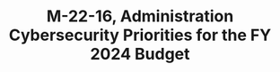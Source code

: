 ---
highlight: "false" 
title: "M-22-16, Administration Cybersecurity Priorities for the FY 2024 Budget"
description: "Outlines the Administration’s cross-agency cyber investment priorities for formulating fiscal year (FY) 2024 Budget submissions to the Office of Management and Budget (OMB). Federal Civilian Executive Branch (FCEB) agencies will make investments in three cyber investment priority areas: Improving the Defense and Resilience of Government Networks; Deepening Cross-Sector Collaboration in Defense of Critical Infrastructure; and Strengthening the Foundations of Our Digitally-Enabled Future . Priorities should be addressed within the FY 2024 Budget guidance levels provided by OMB.
"
url-link: "https://www.whitehouse.gov/wp-content/uploads/2022/07/M-22-16.pdf"
type: "PDF"
gov-only: "false"
is-external: "true"
publication-date: "July 22, 2022"
reading-time: "10"
resource-type: "guidance"
filter: "p-filter"
audience: "security-compliance"
branded-offerings: "acquisition-policy-it-category"
---